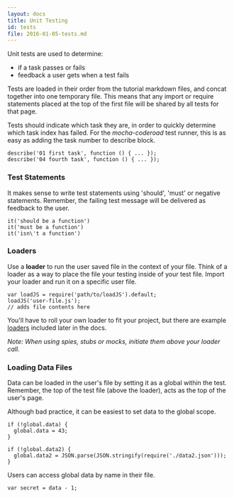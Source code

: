 ```yaml
---
layout: docs
title: Unit Testing
id: tests
file: 2016-01-05-tests.md
---
```


Unit tests are used to determine:

* if a task passes or fails
* feedback a user gets when a test fails

Tests are loaded in their order from the tutorial markdown files, and concat together into one temporary file. This means that any import or require statements placed at the top of the first file will be shared by all tests for that page.

Tests should indicate which task they are, in order to quickly determine which task index has failed. For the *mocha-coderoad* test runner, this is as easy as adding the task number to describe block.

    describe('01 first task', function () { ... });
    describe('04 fourth task', function () { ... });


### Test Statements

It makes sense to write test statements using 'should', 'must' or negative statements. Remember, the failing test message will be delivered as feedback to the user.

    it('should be a function')
    it('must be a function')
    it('isn\'t a function')


### Loaders

Use a **loader** to run the user saved file in the context of your file. Think of a loader as a way to place the file your testing inside of your test file. Import your loader and run it on a specific user file.

    var loadJS = require('path/to/loadJS').default;
    loadJS('user-file.js');
    // adds file contents here

You'll have to roll your own loader to fit your project, but there are example [loaders](#loaders) included later in the docs.

*Note: When using spies, stubs or mocks, initiate them above your loader call.*



### Loading Data Files

Data can be loaded in the user's file by setting it as a global within the test. Remember, the top of the test file (above the loader), acts as the top of the user's page.

Although bad practice, it can be easiest to set data to the global scope.

    if (!global.data) {
      global.data = 43;
    }

    if (!global.data2) {
      global.data2 = JSON.parse(JSON.stringify(require('./data2.json')));
    }

Users can access global data by name in their file.

    var secret = data - 1;
